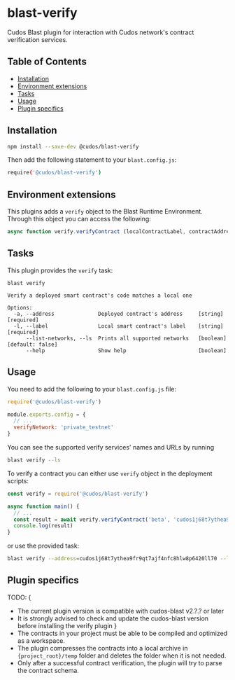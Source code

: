 # blast-verify

Cudos Blast plugin for interaction with Cudos network's contract verification services.

## Table of Contents
* [Installation](#installation)
* [Environment extensions](#environment-extensions)
* [Tasks](#tasks)
* [Usage](#usage)
* [Plugin specifics](#plugin-specifics)

## Installation

```bash
npm install --save-dev @cudos/blast-verify
```

Then add the following statement to your `blast.config.js`:

```bash
require('@cudos/blast-verify')
```

## Environment extensions

This plugins adds a `verify` object to the Blast Runtime Environment. Through this object you can access the following:

```js
async function verify.verifyContract (localContractLabel, contractAddress): { verified: Boolean, parsed: Boolean, verificationError?: String, parsingError?: String }
```


## Tasks

This plugin provides the `verify` task:

```
blast verify

Verify a deployed smart contract's code matches a local one

Options:
  -a, --address              Deployed contract's address     [string] [required]
  -l, --label                Local smart contract's label    [string] [required]
      --list-networks, --ls  Prints all supported networks   [boolean] [default: false]
      --help                 Show help                       [boolean]
```

## Usage

You need to add the following to your `blast.config.js` file:

```js
require('@cudos/blast-verify')

module.exports.config = {
  // ...
  verifyNetwork: 'private_testnet'
}
```

You can see the supported verify services' names and URLs by running

```bash
blast verify --ls
```

To verify a contract you can either use `verify` object in the deployment scripts:

```js
const verify = require('@cudos/blast-verify')

async function main() {
  // ...
  const result = await verify.verifyContract('beta', 'cudos1j68t7ythea9fr9qt7ajf4nfc8hlw8p6420ll70')
  console.log(result)
}
```

or use the provided task:

```bash
blast verify --address=cudos1j68t7ythea9fr9qt7ajf4nfc8hlw8p6420ll70 --label=beta
```

## Plugin specifics

TODO: {
- The current plugin version is compatible with cudos-blast v2.?.? or later
- It is strongly advised to check and update the cudos-blast version before installing the verify plugin
}
- The contracts in your project must be able to be compiled and optimized as a workspace.
- The plugin compresses the contracts into a local archive in `{project_root}/temp` folder and deletes the folder when it is not needed.
- Only after a successful contract verification, the plugin will try to parse the contract schema.
